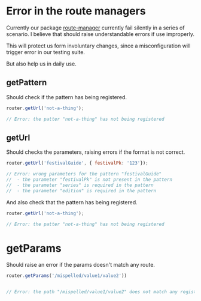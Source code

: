 # Error in the route managers


Currently our package [route-manager](https://github.com/festicket/route-manager) currently fail silently in a series of scenario.
I believe that should raise understandable errors if use improperly.

This will protect us form involuntary changes, since a misconfiguration will trigger error in our testing suite.

But also help us in daily use.

## getPattern

Should check if the pattern has being registered.

```javascript
router.getUrl('not-a-thing');

// Error: the patter "not-a-thing" has not being registered
```

## getUrl

Should checks the parameters, raising errors if the format is not correct.

```javascript
router.getUrl('festivalGuide', { festivalPk: '123'});

// Error: wrong parameters for the pattern "festivalGuide"
//  - the parameter "festivalPk" is not present in the pattern
//  - the parameter "series" is required in the pattern
//  - the parameter "edition" is required in the pattern
```

And also check that the pattern has being registered.

```javascript
router.getUrl('not-a-thing');

// Error: the patter "not-a-thing" has not being registered
```

# getParams

Should raise an error if the params doesn't match any route.


```javascript
router.getParams('/mispelled/value1/value2'))


// Error: the path "/mispelled/value1/value2" does not match any registered route.
```
